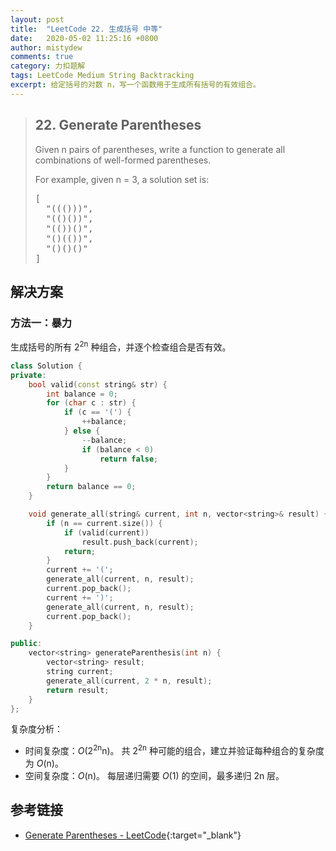 ```yaml
---
layout: post
title:  "LeetCode 22. 生成括号 中等"
date:   2020-05-02 11:25:16 +0800
author: mistydew
comments: true
category: 力扣题解
tags: LeetCode Medium String Backtracking
excerpt: 给定括号的对数 n，写一个函数用于生成所有括号的有效组合。
---
```

> ## 22. Generate Parentheses
> 
> Given n pairs of parentheses, write a function to generate all combinations of well-formed parentheses.
> 
> For example, given n = 3, a solution set is:
> 
> <pre>
> [
>   "((()))",
>   "(()())",
>   "(())()",
>   "()(())",
>   "()()()"
> ]
> </pre>

## 解决方案

### 方法一：暴力

生成括号的所有 2<sup>2n</sup> 种组合，并逐个检查组合是否有效。

```cpp
class Solution {
private:
    bool valid(const string& str) {
        int balance = 0;
        for (char c : str) {
            if (c == '(') {
                ++balance;
            } else {
                --balance;
                if (balance < 0)
                    return false;
            }
        }
        return balance == 0;
    }

    void generate_all(string& current, int n, vector<string>& result) {
        if (n == current.size()) {
            if (valid(current))
                result.push_back(current);
            return;
        }
        current += '(';
        generate_all(current, n, result);
        current.pop_back();
        current += ')';
        generate_all(current, n, result);
        current.pop_back();
    }

public:
    vector<string> generateParenthesis(int n) {
        vector<string> result;
        string current;
        generate_all(current, 2 * n, result);
        return result;
    }
};
```

复杂度分析：
* 时间复杂度：*O*(2<sup>2n</sup>n)。
  共 2<sup>2n</sup> 种可能的组合，建立并验证每种组合的复杂度为 *O*(n)。
* 空间复杂度：*O*(n)。
  每层递归需要 *O*(1) 的空间，最多递归 2n 层。

## 参考链接

* [Generate Parentheses - LeetCode](https://leetcode.com/problems/generate-parentheses/){:target="_blank"}
